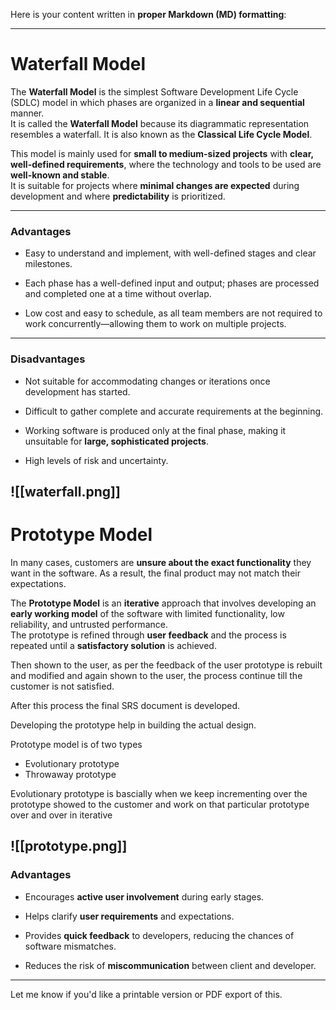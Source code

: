 Here is your content written in **proper Markdown (MD) formatting**:

---

# Waterfall Model

The **Waterfall Model** is the simplest Software Development Life Cycle (SDLC) model in which phases are organized in a **linear and sequential** manner.  
It is called the **Waterfall Model** because its diagrammatic representation resembles a waterfall. It is also known as the **Classical Life Cycle Model**.

This model is mainly used for **small to medium-sized projects** with **clear, well-defined requirements**, where the technology and tools to be used are **well-known and stable**.  
It is suitable for projects where **minimal changes are expected** during development and where **predictability** is prioritized.



---

### Advantages

- Easy to understand and implement, with well-defined stages and clear milestones.
    
- Each phase has a well-defined input and output; phases are processed and completed one at a time without overlap.
    
- Low cost and easy to schedule, as all team members are not required to work concurrently—allowing them to work on multiple projects.
    

---

### Disadvantages

- Not suitable for accommodating changes or iterations once development has started.
    
- Difficult to gather complete and accurate requirements at the beginning.
    
- Working software is produced only at the final phase, making it unsuitable for **large, sophisticated projects**.
    
- High levels of risk and uncertainty.
    
![[waterfall.png]]
---

# Prototype Model

In many cases, customers are **unsure about the exact functionality** they want in the software. As a result, the final product may not match their expectations.

The **Prototype Model** is an **iterative** approach that involves developing an **early working model** of the software with limited functionality, low reliability, and untrusted performance.  
The prototype is refined through **user feedback** and the process is repeated until a **satisfactory solution** is achieved.

Then shown to the user, as per the feedback of the user prototype is rebuilt and modified and again shown to the user, the process continue till the customer is not satisfied.

After this process the final SRS document is developed.

Developing the prototype help in building the actual design.

Prototype model is of two types
- Evolutionary prototype
- Throwaway prototype

Evolutionary prototype is bascially when we keep incrementing over the prototype showed to the customer and work on that particular prototype over and over in iterative

### 
![[prototype.png]]
---

### Advantages

- Encourages **active user involvement** during early stages.
    
- Helps clarify **user requirements** and expectations.
    
- Provides **quick feedback** to developers, reducing the chances of software mismatches.
    
- Reduces the risk of **miscommunication** between client and developer.
    

---

Let me know if you'd like a printable version or PDF export of this.
